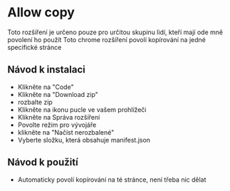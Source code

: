 # Allow copy 

Toto rozšíření je určeno pouze pro určitou skupinu lidí, kteří mají ode mně povolení ho použít
Toto chrome rozšíření povolí kopírování na jedné specifické stránce

## Návod k instalaci

- Klikněte na "Code"
- Klikněte na "Download zip"
- rozbalte zip
- Klikněte na ikonu pucle ve vašem prohlížeči
- Klikněte na Správa rozšíření
- Povolte režim pro vývojáře
- klikněte na "Načíst nerozbalené"
- Vyberte složku, která obsahuje manifest.json

## Návod k použití

- Automaticky povolí kopírování na té stránce, není třeba nic dělat
